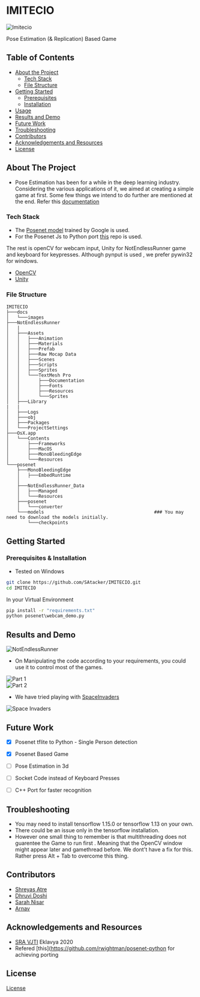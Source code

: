 # IMITECIO

![Imitecio](https://github.com/SAtacker/IMITECIO/blob/master/docs/images/ImitecioLogoFree.png)  

Pose Estimation (& Replication) Based Game  

<!-- TABLE OF CONTENTS -->

## Table of Contents

* [About the Project](#about-the-project)
  * [Tech Stack](#tech-stack)
  * [File Structure](#file-structure)
* [Getting Started](#getting-started)
  * [Prerequisites](#prerequisites)
  * [Installation](#installation)
* [Usage](#usage)
* [Results and Demo](#results-and-demo)
* [Future Work](#future-work)
* [Troubleshooting](#troubleshooting)
* [Contributors](#contributors)
* [Acknowledgements and Resources](#acknowledgements-and-resources)
* [License](#license)

<!-- ABOUT THE PROJECT -->

## About The Project

*  Pose Estimation has been for a while in the deep learning industry. Considering the various applications of it, we aimed at creating a simple game at first. Some few things we intend to do further are mentioned at the end. 
Refer this [documentation](https://link/to/report/)

### Tech Stack

* The [Posenet model](https://github.com/tensorflow/tfjs-models/tree/master/posenet) trained by Google is used.
* For the Posenet Js to Python port [this](https://github.com/rwightman/posenet-python)  repo is used.
<!-- This section should list the technologies you used for this project. Leave any add-ons/plugins for the prerequisite section. Here are a few examples. -->

The rest is openCV for webcam input, Unity for NotEndlessRunner game and keyboard for keypresses. Although pynput is used , we prefer pywin32 for windows.

* [OpenCV](https://opencv.org/)
* [Unity](https://unity.com/)  

### File Structure

```
IMITECIO
├───docs
│   └───images
├───NotEndlessRunner
│   |
│   ├───Assets
│   │   ├───Animation
│   │   ├───Materials
│   │   ├───Prefab
│   │   ├───Raw Mocap Data
│   │   ├───Scenes
│   │   ├───Scripts
│   │   ├───Sprites
│   │   └───TextMesh Pro
│   │       ├───Documentation
│   │       ├───Fonts
│   │       ├───Resources
│   │       └───Sprites
│   ├───Library
|   |
│   ├───Logs
│   ├───obj
│   ├───Packages
│   └───ProjectSettings
├───OsX.app
│   └───Contents
│       ├───Frameworks
│       ├───MacOS
│       ├───MonoBleedingEdge
│       └───Resources
└───posenet
    ├───MonoBleedingEdge
    │   ├───EmbedRuntime
    │  
    ├───NotEndlessRunner_Data
    │   ├───Managed
    │   └───Resources
    ├───posenet
    │   └───converter
    └───models                                         ### You may need to download the models initially.
        └───checkpoints
```

<!-- GETTING STARTED -->
## Getting Started

### Prerequisites & Installation

* Tested on Windows

```sh
git clone https://github.com/SAtacker/IMITECIO.git
cd IMITECIO
```

In your Virtual Environment

```cmd
pip install -r "requirements.txt"
python posenet\webcam_demo.py
```

<!-- RESULTS AND DEMO -->
## Results and Demo

![**NotEndlessRunner**](https://github.com/SAtacker/IMITECIO/blob/master/docs/images/GameScreenshot.png)

* On Manipulating the code according to your requirements, you could use it to control most of the games.

![**Part 1**](https://github.com/SAtacker/IMITECIO/blob/master/docs/images/GameControlsPart1.gif)  
![**Part 2**](https://github.com/SAtacker/IMITECIO/blob/master/docs/images/GameControlsPart2.gif)

* We have tried playing with [SpaceInvaders](https://github.com/leerob/Space_Invaders)

![**Space Invaders**](https://github.com/SAtacker/IMITECIO/blob/master/docs/images/SpaceInvaders.PNG)  

<!-- FUTURE WORK -->
## Future Work

- [x] Posenet tflite to Python - Single Person detection
- [x] Posenet Based Game
- [ ] Pose Estimation in 3d
- [ ] Socket Code instead of Keyboard Presses
- [ ] C++ Port for faster recognition


<!-- TROUBLESHOOTING -->
## Troubleshooting

* You may need to install tensorflow 1.15.0 or tensorflow 1.13 on your own.
* There could be an issue only in the tensorflow installation.
* However one small thing to remember is that multithreading does not guarentee the Game to run first . Meaning that the OpenCV window might appear later and gamethread before. We dont't have a fix for this. Rather press Alt + Tab to overcome this thing.

<!-- CONTRIBUTORS -->
## Contributors

* [Shreyas Atre](https://github.com/SAtacker)
* [Dhruvi Doshi](https://github.com/dhruvi29)
* [Sarah Nisar](https://github.com/sarah-nisar)
* [Arnav](https://github.com/wh1t3-h4t)

<!-- ACKNOWLEDGEMENTS AND REFERENCES -->
## Acknowledgements and Resources

* [SRA VJTI](http://sra.vjti.info/) Eklavya 2020  
* Refered [this](https://github.com/rwightman/posenet-python for achieving porting

<!-- LICENSE -->
## License

[License](LICENSE)
